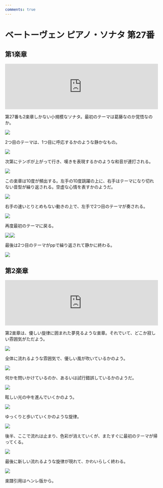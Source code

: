 ```yaml
---
comments: true
---
```


# ベートーヴェン ピアノ・ソナタ 第27番

## 第1楽章

<iframe allow="autoplay *; encrypted-media *;" frameborder="0" height="150" style="width:100%;max-width:660px;overflow:hidden;background:transparent;" sandbox="allow-forms allow-popups allow-same-origin allow-scripts allow-storage-access-by-user-activation allow-top-navigation-by-user-activation" src="https://embed.music.apple.com/us/album/piano-sonata-no-27-in-e-minor-op-90-i-mit-lebhaftigkeit/947851407?i=947851425&app=music"></iframe>

第27番も2楽章しかない小規模なソナタ。最初のテーマは葛藤なのか覚悟なのか。

<img src="1178.jpg">

2つ目のテーマは、1つ目に呼応するかのような静かなもの。

<img src="1180.jpg">

次第にテンポが上がって行き、嘆きを表現するかのような和音が連打される。

<img src="1182.jpg">

この楽章は10度が頻出する。左手の10度跳躍の上に、右手はテーマになり切れない音型が繰り返される。空虚な心情を表すかのようだ。

<img src="1181.jpg">

右手の速いとりとめもない動きの上で、左手で2つ目のテーマが奏される。

<img src="1179.jpg">

再度最初のテーマに戻る。

<div style="display: flex;">
<img src="1177.jpg"><img src="1183.jpg">
</div>

最後は2つ目のテーマがppで繰り返されて静かに終わる。

<img src="1184.jpg">

## 第2楽章

<iframe allow="autoplay *; encrypted-media *;" frameborder="0" height="150" style="width:100%;max-width:660px;overflow:hidden;background:transparent;" sandbox="allow-forms allow-popups allow-same-origin allow-scripts allow-storage-access-by-user-activation allow-top-navigation-by-user-activation" src="https://embed.music.apple.com/us/album/piano-sonata-no-27-in-e-minor-op-90-ii-nicht-zu-geschwind/947851407?i=947851426&app=music"></iframe>

第2楽章は、優しい旋律に囲まれた夢見るような楽章。それでいて、どこか寂しい雰囲気がただよう。

<img src="1190.jpg">

全体に流れるような雰囲気で、優しい風が吹いているかのよう。

<img src="1185.jpg">

何かを問いかけているのか、あるいは試行錯誤しているかのようだ。

<img src="1188.jpg">

眩しい光の中を進んでいくかのよう。

<img src="1189.jpg">

ゆっくりと歩いていくかのような旋律。

<img src="1186.jpg">

後半、ここで流れは止まり、色彩が消えていくが、またすぐに最初のテーマが帰ってくる。

<img src="1191.jpg">

最後に新しい流れるような旋律が現れて、かわいらしく終わる。

<img src="1193.jpg">

楽譜引用はヘンレ版から。
